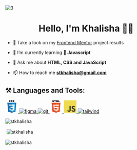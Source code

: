 
![3](https://user-images.githubusercontent.com/60285814/221492091-26734743-4c4d-4b17-a079-ea023d30dfc5.jpg)

<h1 align="center">Hello, I'm Khalisha 👋🏼</h1>

- 🔭 Take a look on my [Frontend Mentor](https://www.frontendmentor.io/profile/stkhalisha) project results

- 🌱 I’m currently learning **📌 Javascript**

- 💬 Ask me about **HTML, CSS and JavaScript**

- 📫 How to reach me **stkhalisha@gmail.com**

<h2 align="left">⚒️ Languages and Tools:</h2>
<p align="left"> <a href="https://www.w3schools.com/css/" target="_blank" rel="noreferrer"> <img src="https://raw.githubusercontent.com/devicons/devicon/master/icons/css3/css3-original-wordmark.svg" alt="css3" width="40" height="40"/> </a> <a href="https://www.figma.com/" target="_blank" rel="noreferrer"> <img src="https://www.vectorlogo.zone/logos/figma/figma-icon.svg" alt="figma" width="40" height="40"/> </a> <a href="https://git-scm.com/" target="_blank" rel="noreferrer"> <img src="https://www.vectorlogo.zone/logos/git-scm/git-scm-icon.svg" alt="git" width="40" height="40"/> </a> <a href="https://www.w3.org/html/" target="_blank" rel="noreferrer"> <img src="https://raw.githubusercontent.com/devicons/devicon/master/icons/html5/html5-original-wordmark.svg" alt="html5" width="40" height="40"/> </a> <a href="https://developer.mozilla.org/en-US/docs/Web/JavaScript" target="_blank" rel="noreferrer"> <img src="https://raw.githubusercontent.com/devicons/devicon/master/icons/javascript/javascript-original.svg" alt="javascript" width="40" height="40"/> </a> <a href="https://tailwindcss.com/" target="_blank" rel="noreferrer"> <img src="https://www.vectorlogo.zone/logos/tailwindcss/tailwindcss-icon.svg" alt="tailwind" width="40" height="40"/> </a> </p>

<p><img align="center" src="https://github-readme-stats.vercel.app/api/top-langs?username=stkhalisha&show_icons=true&locale=en&layout=compact" alt="stkhalisha" /></p>

<p>&nbsp;<img align="center" src="https://github-readme-stats.vercel.app/api?username=stkhalisha&show_icons=true&locale=en" alt="stkhalisha" /></p>

<p><img align="center" src="https://github-readme-streak-stats.herokuapp.com/?user=stkhalisha&" alt="stkhalisha" /></p>
